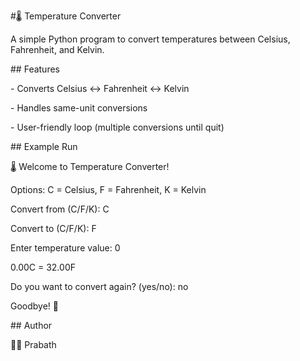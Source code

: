 \#🌡 Temperature Converter



A simple Python program to convert temperatures between Celsius, Fahrenheit, and Kelvin.



\## Features

\- Converts Celsius ↔ Fahrenheit ↔ Kelvin

\- Handles same-unit conversions

\- User-friendly loop (multiple conversions until quit)



\## Example Run

🌡 Welcome to Temperature Converter!



Options: C = Celsius, F = Fahrenheit, K = Kelvin

Convert from (C/F/K): C

Convert to (C/F/K): F

Enter temperature value: 0

0.00C = 32.00F



Do you want to convert again? (yes/no): no

Goodbye! 👋





\## Author

👨‍💻 Prabath



